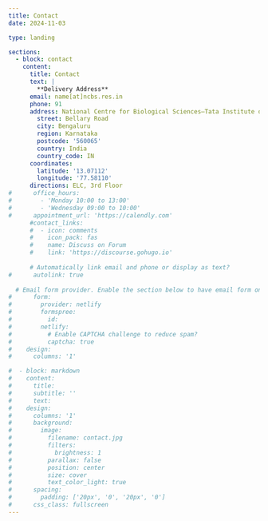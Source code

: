 ```yaml
---
title: Contact
date: 2024-11-03

type: landing

sections:
  - block: contact
    content:
      title: Contact
      text: |
        **Delivery Address**
      email: name[at]ncbs.res.in
      phone: 91
      address: National Centre for Biological Sciences–Tata Institute of Fundamental Research
        street: Bellary Road
        city: Bengaluru
        region: Karnataka
        postcode: '560065'
        country: India
        country_code: IN
      coordinates:
        latitude: '13.07112'
        longitude: '77.58110'
      directions: ELC, 3rd Floor
#      office_hours:
#        - 'Monday 10:00 to 13:00'
#        - 'Wednesday 09:00 to 10:00'
#      appointment_url: 'https://calendly.com'
      #contact_links:
      #  - icon: comments
      #    icon_pack: fas
      #    name: Discuss on Forum
      #    link: 'https://discourse.gohugo.io'
    
      # Automatically link email and phone or display as text?
#      autolink: true
    
  # Email form provider. Enable the section below to have email form on the website
#      form:
#        provider: netlify
#        formspree:
#          id:
#        netlify:
#          # Enable CAPTCHA challenge to reduce spam?
#          captcha: true
#    design:
#      columns: '1'

#  - block: markdown
#    content:
#      title:
#      subtitle: ''
#      text:
#    design:
#      columns: '1'
#      background:
#        image: 
#          filename: contact.jpg
#          filters:
#            brightness: 1
#          parallax: false
#          position: center
#          size: cover
#          text_color_light: true
#      spacing:
#        padding: ['20px', '0', '20px', '0']
#      css_class: fullscreen
---
```

